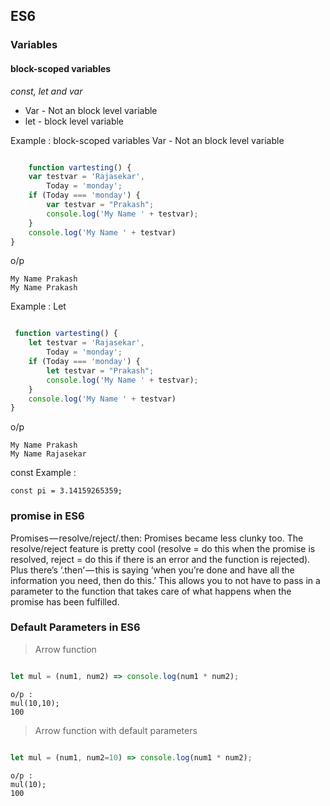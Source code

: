 ## ES6

### Variables
#### block-scoped variables
*const, let and var*
 - Var - Not an block level variable
 -  let - block level variable

Example : block-scoped variables
Var - Not an block level variable

```javascript

    function vartesting() {
    var testvar = 'Rajasekar',
        Today = 'monday';
    if (Today === 'monday') {
        var testvar = "Prakash";
        console.log('My Name ' + testvar);
    }
    console.log('My Name ' + testvar)
}

  ```
o/p

    My Name Prakash
    My Name Prakash

Example : Let

```javascript

 function vartesting() {
    let testvar = 'Rajasekar',
        Today = 'monday';
    if (Today === 'monday') {
        let testvar = "Prakash";
        console.log('My Name ' + testvar);
    }
    console.log('My Name ' + testvar)
}

   ```
o/p

    My Name Prakash
    My Name Rajasekar
const
Example : 

    const pi = 3.14159265359;

### promise in ES6
Promises — resolve/reject/.then: Promises became less clunky too. The resolve/reject feature is pretty cool (resolve = do this when the promise is resolved, reject = do this if there is an error and the function is rejected). Plus there’s ‘.then’ — this is saying ‘when you’re done and have all the information you need, then do this.’ This allows you to not have to pass in a parameter to the function that takes care of what happens when the promise has been fulfilled.

### Default Parameters in ES6

> Arrow function

```javascript

let mul = (num1, num2) => console.log(num1 * num2);

```
```
o/p : 
mul(10,10);
100

```
> Arrow function with default parameters 

```javascript

let mul = (num1, num2=10) => console.log(num1 * num2);

```

```
o/p : 
mul(10);
100
```



